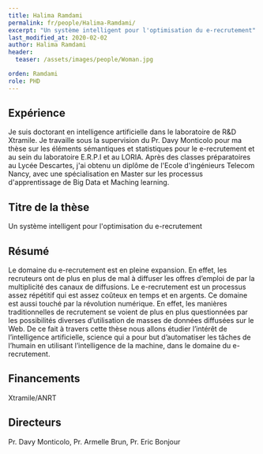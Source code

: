 ```yaml
---
title: Halima Ramdami
permalink: fr/people/Halima-Ramdami/
excerpt: "Un système intelligent pour l'optimisation du e-recrutement"
last_modified_at: 2020-02-02
author: Halima Ramdami
header:
  teaser: /assets/images/people/Woman.jpg

orden: Ramdami
role: PHD
---
```


## Expérience  

Je suis doctorant en intelligence artificielle dans le laboratoire de R&D Xtramile. Je travaille sous la supervision du Pr. Davy Monticolo pour ma thèse sur les éléments sémantiques et statistiques pour le e-recrutement et au sein du laboratoire E.R.P.I et au LORIA.  Après des classes préparatoires au Lycée Descartes, j'ai obtenu un diplôme de l'Ecole d'ingénieurs Telecom Nancy, avec une spécialisation en Master sur les processus d'apprentissage de Big Data et Maching learning.


## Titre de la thèse 

Un système intelligent pour l'optimisation du e-recrutement

## Résumé  

Le domaine du e-recrutement est en pleine expansion. En effet, les recruteurs ont de plus en plus de mal à diffuser les offres d’emploi de par la multiplicité des canaux de diffusions. Le e-recrutement est un processus assez répétitif qui est assez coûteux en temps et en argents. Ce domaine est aussi touché par la révolution numérique. En effet, les manières traditionnelles de recrutement se voient de plus en plus questionnées par les possibilités diverses d’utilisation de masses de données diffusées sur le Web. De ce fait à travers cette thèse nous allons étudier l’intérêt de l’intelligence artificielle, science qui a pour but d’automatiser les tâches de l’humain en utilisant l’intelligence de la machine,  dans le domaine du e-recrutement.  

## Financements 

Xtramile/ANRT

## Directeurs 

Pr. Davy Monticolo, Pr. Armelle Brun, Pr. Eric Bonjour

